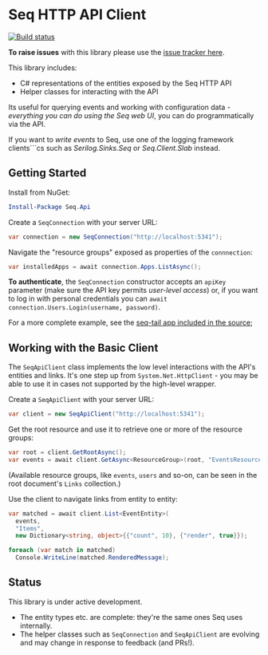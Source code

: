 Seq HTTP API Client
===================

[![Build status](https://ci.appveyor.com/api/projects/status/58i2tne3ga4jcx5s?svg=true)](https://ci.appveyor.com/project/NicholasBlumhardt/seq-api)

**To raise issues** with this library please use the [issue tracker here](https://github.com/continuousit/seq-releases/issues).

This library includes:

 * C# representations of the entities exposed by the Seq HTTP API
 * Helper classes for interacting with the API

Its useful for querying events and working with configuration data - *everything you can do using the Seq web UI*, you can do programmatically via the API.

If you want to *write events* to Seq, use one of the logging framework clients```cs such as _Serilog.Sinks.Seq_ or _Seq.Client.Slab_ instead.

Getting Started
---------------

Install from NuGet:

```powershell
Install-Package Seq.Api
```

Create a `SeqConnection` with your server URL:

```csharp
var connection = new SeqConnection("http://localhost:5341");
```

Navigate the "resource groups" exposed as properties of the `connnection`:

```csharp
var installedApps = await connection.Apps.ListAsync();
```

**To authenticate**, the `SeqConnection` constructor accepts an `apiKey` parameter (make sure the API key permits _user-level access_) or, if you want to log in with personal credentials you can `await connection.Users.Login(username, password)`.

For a more complete example, see the [seq-tail app included in the source](https://github.com/continuousit/seq-api/blob/master/example/SeqTail/Program.cs);

Working with the Basic Client
-----------------------------

The `SeqApiClient` class implements the low level interactions with the API's entities and links. It's one step up from `System.Net.HttpClient` - you may be able to use it in cases not supported by the high-level wrapper. 

Create a `SeqApiClient` with your server URL:

```csharp
var client = new SeqApiClient("http://localhost:5341");
```

Get the root resource and use it to retrieve one or more of the resource groups:

```csharp
var root = client.GetRootAsync();
var events = await client.GetAsync<ResourceGroup>(root, "EventsResources");
```

(Available resource groups, like `events`, `users` and so-on, can be seen in the root document's `Links` collection.)

Use the client to navigate links from entity to entity:

```csharp
var matched = await client.List<EventEntity>(
  events,
  "Items",
  new Dictionary<string, object>{{"count", 10}, {"render", true}});

foreach (var match in matched)
  Console.WriteLine(matched.RenderedMessage);
```

Status
------

This library is under active development.

* The entity types etc. are complete: they're the same ones Seq uses internally.
* The helper classes such as `SeqConnection` and `SeqApiClient` are evolving and may change in response to feedback (and PRs!).
